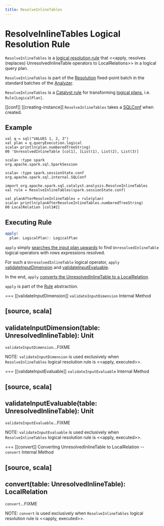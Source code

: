 ```yaml
---
title: ResolveInlineTables
---
```


# ResolveInlineTables Logical Resolution Rule

`ResolveInlineTables` is a [logical resolution rule](../Analyzer.md#batches) that <<apply, resolves (replaces) UnresolvedInlineTable operators to LocalRelations>> in a logical query plan.

`ResolveInlineTables` is part of the [Resolution](../Analyzer.md#Resolution) fixed-point batch in the standard batches of the [Analyzer](../Analyzer.md).

`ResolveInlineTables` is a [Catalyst rule](../catalyst/Rule.md) for transforming [logical plans](../logical-operators/LogicalPlan.md), i.e. `Rule[LogicalPlan]`.

[[conf]]
[[creating-instance]]
`ResolveInlineTables` takes a [SQLConf](../SQLConf.md) when created.

## Example

```text
val q = sql("VALUES 1, 2, 3")
val plan = q.queryExecution.logical
scala> println(plan.numberedTreeString)
00 'UnresolvedInlineTable [col1], [List(1), List(2), List(3)]

scala> :type spark
org.apache.spark.sql.SparkSession

scala> :type spark.sessionState.conf
org.apache.spark.sql.internal.SQLConf

import org.apache.spark.sql.catalyst.analysis.ResolveInlineTables
val rule = ResolveInlineTables(spark.sessionState.conf)

val planAfterResolveInlineTables = rule(plan)
scala> println(planAfterResolveInlineTables.numberedTreeString)
00 LocalRelation [col1#2]
```

## <span id="apply"> Executing Rule

```scala
apply(
  plan: LogicalPlan): LogicalPlan
```

`apply` simply [searches the input plan upwards](../catalyst/TreeNode.md#transformUp) to find `UnresolvedInlineTable` logical operators with rows expressions resolved.

For such a `UnresolvedInlineTable` logical operator, `apply` [validateInputDimension](#validateInputDimension) and [validateInputEvaluable](#validateInputEvaluable).

In the end, `apply` [converts the UnresolvedInlineTable to a LocalRelation](#convert).

`apply` is part of the [Rule](../catalyst/Rule.md#apply) abstraction.

=== [[validateInputDimension]] `validateInputDimension` Internal Method

[source, scala]
----
validateInputDimension(table: UnresolvedInlineTable): Unit
----

`validateInputDimension`...FIXME

NOTE: `validateInputDimension` is used exclusively when `ResolveInlineTables` logical resolution rule is <<apply, executed>>.

=== [[validateInputEvaluable]] `validateInputEvaluable` Internal Method

[source, scala]
----
validateInputEvaluable(table: UnresolvedInlineTable): Unit
----

`validateInputEvaluable`...FIXME

NOTE: `validateInputEvaluable` is used exclusively when `ResolveInlineTables` logical resolution rule is <<apply, executed>>.

=== [[convert]] Converting UnresolvedInlineTable to LocalRelation -- `convert` Internal Method

[source, scala]
----
convert(table: UnresolvedInlineTable): LocalRelation
----

`convert`...FIXME

NOTE: `convert` is used exclusively when `ResolveInlineTables` logical resolution rule is <<apply, executed>>.
